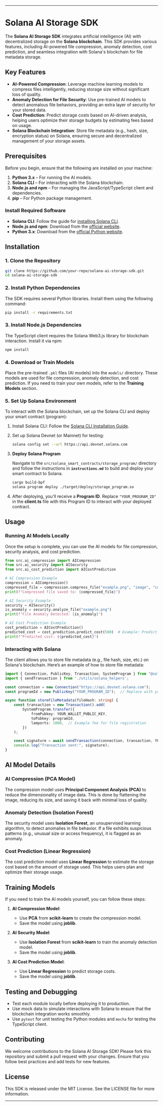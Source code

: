 
---

# Solana AI Storage SDK

The **Solana AI Storage SDK** integrates artificial intelligence (AI) with decentralized storage on the **Solana blockchain**. This SDK provides various features, including AI-powered file compression, anomaly detection, cost prediction, and seamless integration with Solana's blockchain for file metadata storage.

## **Key Features**

- **AI-Powered Compression**: Leverage machine learning models to compress files intelligently, reducing storage size without significant loss of quality.
- **Anomaly Detection for File Security**: Use pre-trained AI models to detect anomalous file behaviors, providing an extra layer of security for your stored data.
- **Cost Prediction**: Predict storage costs based on AI-driven analysis, helping users optimize their storage budgets by estimating fees based on usage.
- **Solana Blockchain Integration**: Store file metadata (e.g., hash, size, encryption status) on Solana, ensuring secure and decentralized management of your storage assets.

## **Prerequisites**

Before you begin, ensure that the following are installed on your machine:

1. **Python 3.x** – For running the AI models.
2. **Solana CLI** – For interacting with the Solana blockchain.
3. **Node.js and npm** – For managing the JavaScript/TypeScript client and dependencies.
4. **pip** – For Python package management.

### **Install Required Software**

- **Solana CLI**: Follow the guide for [installing Solana CLI](https://docs.solana.com/cli/install-solana-cli-tools).
- **Node.js and npm**: Download from the [official website](https://nodejs.org/).
- **Python 3.x**: Download from the [official Python website](https://www.python.org/).

## **Installation**

### 1. **Clone the Repository**

```bash
git clone https://github.com/your-repo/solana-ai-storage-sdk.git
cd solana-ai-storage-sdk
```

### 2. **Install Python Dependencies**

The SDK requires several Python libraries. Install them using the following command:

```bash
pip install -r requirements.txt
```

### 3. **Install Node.js Dependencies**

The TypeScript client requires the Solana Web3.js library for blockchain interaction. Install it via npm:

```bash
npm install
```

### 4. **Download or Train Models**

Place the pre-trained `.pkl` files (AI models) into the `models/` directory. These models are used for file compression, anomaly detection, and cost prediction. If you need to train your own models, refer to the **Training Models** section.

### 5. **Set Up Solana Environment**

To interact with the Solana blockchain, set up the Solana CLI and deploy your smart contract (program):

1. Install Solana CLI: Follow the [Solana CLI Installation Guide](https://docs.solana.com/cli/install-solana-cli-tools).
2. Set up Solana Devnet (or Mainnet) for testing:

   ```bash
   solana config set --url https://api.devnet.solana.com
   ```

3. **Deploy Solana Program**

   Navigate to the `src/solana_smart_contracts/storage_program/` directory and follow the instructions in **`instructions.md`** to build and deploy your smart contract to Solana.

   ```bash
   cargo build-bpf
   solana program deploy ./target/deploy/storage_program.so
   ```

4. After deploying, you'll receive a **Program ID**. Replace `"YOUR_PROGRAM_ID"` in the **client.ts** file with this Program ID to interact with your deployed contract.

## **Usage**

### **Running AI Models Locally**

Once the setup is complete, you can use the AI models for file compression, security analysis, and cost prediction.

```python
from src.ai_compression import AICompression
from src.ai_security import AISecurity
from src.ai_cost_prediction import AICostPrediction

# AI Compression Example
compression = AICompression()
compressed_file = compression.compress_file("example.png", "image", "compressed_example.jpg")
print(f"Compressed file saved to: {compressed_file}")

# AI Security Example
security = AISecurity()
is_anomaly = security.analyze_file("example.png")
print(f"File Anomaly Detected: {is_anomaly}")

# AI Cost Prediction Example
cost_prediction = AICostPrediction()
predicted_cost = cost_prediction.predict_cost(500)  # Example: Predict cost for 500GB storage
print(f"Predicted cost: ${predicted_cost}")
```

### **Interacting with Solana**

The client allows you to store file metadata (e.g., file hash, size, etc.) on Solana's blockchain. Here’s an example of how to store file metadata:

```typescript
import { Connection, PublicKey, Transaction, SystemProgram } from "@solana/web3.js";
import { sendTransaction } from './utils/solana_helpers';

const connection = new Connection("https://api.devnet.solana.com");
const programId = new PublicKey("YOUR_PROGRAM_ID");  // Replace with your deployed program ID

async function storeFileMetadata(fileHash: string) {
    const transaction = new Transaction().add(
        SystemProgram.transfer({
            fromPubkey: YOUR_WALLET_PUBLIC_KEY,
            toPubkey: programId,
            lamports: 1000,  // Example fee for file registration
        })
    );

    const signature = await sendTransaction(connection, transaction, YOUR_WALLET_KEYPAIR);
    console.log("Transaction sent:", signature);
}
```

## **AI Model Details**

### **AI Compression (PCA Model)**

The compression model uses **Principal Component Analysis (PCA)** to reduce the dimensionality of image data. This is done by flattening the image, reducing its size, and saving it back with minimal loss of quality.

### **Anomaly Detection (Isolation Forest)**

The security model uses **Isolation Forest**, an unsupervised learning algorithm, to detect anomalies in file behavior. If a file exhibits suspicious patterns (e.g., unusual size or access frequency), it is flagged as an anomaly.

### **Cost Prediction (Linear Regression)**

The cost prediction model uses **Linear Regression** to estimate the storage cost based on the amount of storage used. This helps users plan and optimize their storage usage.

## **Training Models**

If you need to train the AI models yourself, you can follow these steps:

1. **AI Compression Model**:
   - Use **PCA** from **scikit-learn** to create the compression model.
   - Save the model using **joblib**.

2. **AI Security Model**:
   - Use **Isolation Forest** from **scikit-learn** to train the anomaly detection model.
   - Save the model using **joblib**.

3. **AI Cost Prediction Model**:
   - Use **Linear Regression** to predict storage costs.
   - Save the model using **joblib**.

## **Testing and Debugging**

- Test each module locally before deploying it to production.
- Use mock data to simulate interactions with Solana to ensure that the blockchain integration works smoothly.
- Use `pytest` for unit testing the Python modules and `mocha` for testing the TypeScript client.

## **Contributing**

We welcome contributions to the Solana AI Storage SDK! Please fork this repository and submit a pull request with your changes. Ensure that you follow best practices and add tests for new features.

## **License**

This SDK is released under the MIT License. See the LICENSE file for more information.

---
